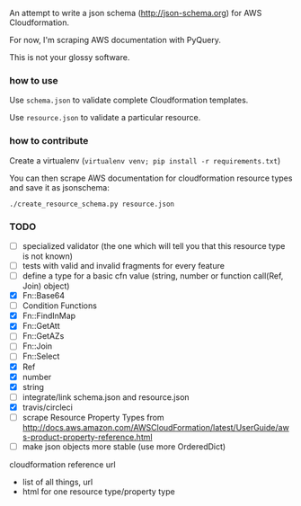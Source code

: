 An attempt to write a json schema (http://json-schema.org) for AWS Cloudformation.

For now, I'm scraping AWS documentation with PyQuery.

This is not your glossy software.

### how to use
Use `schema.json` to validate complete Cloudformation templates.

Use `resource.json` to validate a particular resource.

### how to contribute
Create a virtualenv (`virtualenv venv; pip install -r requirements.txt`)

You can then scrape AWS documentation for cloudformation resource types and save it as jsonschema:

```
./create_resource_schema.py resource.json
```

### TODO
 - [ ] specialized validator (the one which will tell you that this resource type is not known)
 - [ ] tests with valid and invalid fragments for every feature
 - [ ] define a type for a basic cfn value (string, number or function call(Ref, Join) object)
  - [x] Fn::Base64
  - [ ] Condition Functions
  - [x] Fn::FindInMap
  - [x] Fn::GetAtt
  - [ ] Fn::GetAZs
  - [ ] Fn::Join
  - [ ] Fn::Select
  - [x] Ref
  - [x] number
  - [x] string
 - [ ] integrate/link schema.json and resource.json
 - [x] travis/circleci
 - [ ] scrape Resource Property Types from http://docs.aws.amazon.com/AWSCloudFormation/latest/UserGuide/aws-product-property-reference.html
 - [ ] make json objects more stable (use more OrderedDict)

cloudformation reference url
 - list of all things, url
 - html for one resource type/property type
